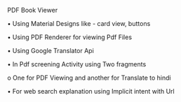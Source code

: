 PDF Book Viewer

•	Using Material Designs like - card view, buttons

•	Using PDF Renderer for viewing Pdf Files

•	Using Google Translator Api

•	In Pdf screening Activity using Two fragments 

  o	One for PDF Viewing and another for Translate to hindi
  
•	For web search explanation using Implicit intent with Url
